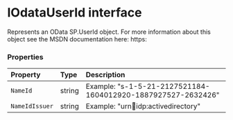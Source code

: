 # IOdataUserId interface



Represents an OData SP.UserId object. For more information about this object 
see the MSDN documentation here: 
https:




### Properties

| Property	   | Type	| Description|
|:-------------|:-------|:-----------|
|`NameId`      | string | Example: "s-1-5-21-2127521184-1604012920-1887927527-2632426" |
|`NameIdIssuer`      | string | Example: "urn:office:idp:activedirectory" |




